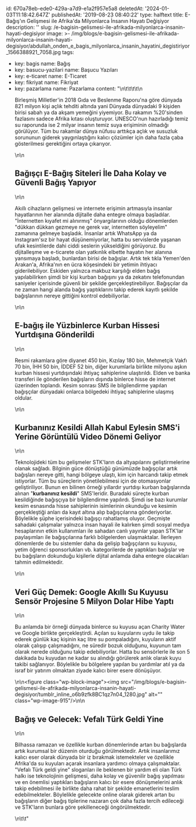 id: 670a78eb-ede0-429a-a7d9-e1a2f957e5a8
deletedAt: '2024-01-03T11:18:42.647Z'
publishedAt: '2019-08-23 08:40:22'
type: halftext
title: E-Bağış'ın Gelişmesi ile Afrika'da Milyonlarca İnsanın Hayatı Değişiyor
description: ''
slug: /e-bagisin-gelismesi-ile-afrikada-milyonlarca-insanin-hayati-degisiyor
image: >-
  /img/blogs/e-bagisin-gelismesi-ile-afrikada-milyonlarca-insanin-hayati-degisiyor/abdullah_onden_e_bagis_milyonlarca_insanin_hayatini_degistiriyor_1566388921_7058.jpg
tags:
  - key: bagis
    name: Bağış
  - key: basucu-yazilari
    name: Başucu Yazıları
  - key: e-ticaret
    name: E-Ticaret
  - key: fikriyat
    name: Fikriyat
  - key: pazarlama
    name: Pazarlama
content: "\n\t\t\t\t<!-- wp:paragraph -->\n<p>Birleşmiş Milletler'in 2018 Gıda ve Beslenme Raporu'na göre dünyada 821 milyon kişi açlık tehditi altında yani Dünyada dünyadaki 9 kişiden birisi sabah ya da akşam yemeğini yiyemiyor. Bu rakamın %20'sinden fazlasını sadece Afrika kıtası oluşturuyor. UNESCO'nun hazırladığı temiz su raporunda ise 2 milyar insanın temiz suya erişiminin olmadığı görülüyor. Tüm bu rakamlar dünya nüfusu arttıkça açlık ve susuzluk sorununun giderek yaygınlaştığını kalıcı çözümler için daha fazla çaba gösterilmesi gerektiğini ortaya çıkarıyor.</p>\n<!-- /wp:paragraph --><!-- wp:html -->\n<h2><strong>Bağışçı E-Bağış Siteleri İle Daha Kolay ve Güvenli Bağış Yapıyor</strong></h2>\n<!-- /wp:html --><!-- wp:paragraph -->\n<p>Akıllı cihazların gelişmesi ve internete erişimin artmasıyla insanlar hayatlarının her alanında dijitalle daha entegre olmaya başladılar. \"İnternetten kıyafet mi alınırmış\" önyargılarının olduğu dönemlerden \"dükkan dükkan gezmeye ne gerek var, internetten söyleyelim\" zamanına gelmeye başladık. İnsanlar artık WhatsApp ya da Instagram'sız bir hayat düşünemiyorlar, hatta bu servislerde yaşanan ufak kesintilerde dahi ciddi seslerin yükseldiğini görüyoruz. Bu dijitalleşme  ve e-ticarete olan yatkınlık elbette hayatın her alanına yansımaya başladı, bunlardan birisi de bağışlar. Artık tek tıkla Yemen'den Arakan'a, Afrika'nın en ücra köşesindeki bir yetimin ihtiyacı giderilebiliyor. Eskiden yalnızca makbuz karşılığı elden bağış yapılabilirken şimdi bir kişi kurban bağışını ya da zekatını telefonundan saniyeler içerisinde güvenli bir şekilde gerçekleştirebiliyor. Bağışçılar da ne zaman hangi alanda bağış yaptıklarını takip ederek kayıtlı şekilde bağışlarının nereye gittiğini kontrol edebiliyorlar.</p>\n<!-- /wp:paragraph --><!-- wp:heading -->\n<h2>E-bağış ile Yüzbinlerce Kurban Hissesi Yurtdışına Gönderildi</h2>\n<!-- /wp:heading --><!-- wp:paragraph -->\n<p>Resmi rakamlara göre diyanet 450 bin, Kızılay 180 bin, Mehmetçik Vakfı 70 bin, İHH 50 bin, İDDEF 52 bin, diğer kurumlarla birlikte milyonu aşkın kurban hissesi yurtdışındaki ihtiyaç sahiplerine ulaştırıldı. Elden ve banka transferi ile gönderilen bağışların dışında binlerce hisse de internet üzerinden toplandı. Kesim sonrası SMS ile bilgilendirme yapılan bağışçılar dünyadaki onlarca bölgedeki ihtiyaç sahiplerine ulaşmış oldular. </p>\n<!-- /wp:paragraph --><!-- wp:heading -->\n<h2>Kurbanınız Kesildi Allah Kabul Eylesin SMS'i Yerine Görüntülü Video Dönemi Geliyor</h2>\n<!-- /wp:heading --><!-- wp:paragraph -->\n<p>Teknolojideki tüm bu gelişmeler STK'ların da altyapılarını geliştirmelerine olanak sağladı. Bilginin güce dönüştüğü günümüzde bağışçılar artık bağışları nereye gitti, hangi bölgeye ulaştı, kim için harcandı takip etmek istiyorlar. Tüm bu süreçlerin yönetilebilmesi için de otomasyonlar geliştiriliyor. Bunun en bilinen örneği yıllardır yurtdışı kurban bağışlarında alınan \"<strong>kurbanınız kesildi</strong>\" SMS'leridir. Buradaki süreçte kurban kesildiğinde bağışçıya bir bilgilendirme yapılırdı. Şimdi ise bazı kurumlar kesim esnasında hisse sahiplerinin isimlerinin okunduğu ve kesimin gerçekleştiği anları da kayıt altına alıp bağışçılarına gönderiyorlar. Böylelikle şüphe içerisindeki bağışçı rahatlamış oluyor. Geçmişte sahadaki çalışmalar yalnızca insan hayali ile kalırken şimdi sosyal medya hesaplarının etkin kullanımları ile sahadan canlı yayınlar yapan STK'lar paylaşımları ile bağışçılarına farklı bölgelerden ulaşmaktalar. İlerleyen dönemlerde de bu sistemler daha da gelişip bağışçıların su kuyusu, yetim öğrenci sponsorlukları vb. kategorilerde de yaptıkları bağışlar ve bu bağışların dokunduğu kişilerle dijital anlamda daha entegre olacakları tahmin edilmektedir.</p>\n<!-- /wp:paragraph --><!-- wp:heading -->\n<h2>Veri Güç Demek: Google Akıllı Su Kuyusu Sensör Projesine 5 Milyon Dolar Hibe Yaptı</h2>\n<!-- /wp:heading --><!-- wp:paragraph -->\n<p>Bu anlamda bir örneği dünyada binlerce su kuyusu açan Charity Water ve Google birlikte gerçekleştirdi. Açılan su kuyularını uydu ile takip ederek günlük kaç kişinin kaç litre su pompaladığını, kuyuların aktif olarak çalışıp çalışmadığını, ne süredir bozuk olduğunu, kuyunun tam olarak nerede olduğunu takip edebiliyorlar. Hatta bu sensörlerle ile son 5 dakikada bu kuyudan ne kadar su alındığı görülerek anlık olarak kuyu takibi sağlanıyor. Böylelikle bu bölgelere yapılan bu yardımlar atıl ya da israf bir yatırım olmaktan ziyade kalıcı birer esere dönüşüyor. </p>\n<!-- /wp:paragraph --><!-- wp:image {\"id\":915} -->\n<figure class=\"wp-block-image\"><img src=\"/img/blogs/e-bagisin-gelismesi-ile-afrikada-milyonlarca-insanin-hayati-degisiyor/tumblr_inline_o6b9zfk8BC1qz7n04_1280.jpg\" alt=\"\" class=\"wp-image-915\"/></figure>\n<!-- /wp:image --><!-- wp:heading -->\n<h2>Bağış ve Gelecek: Vefalı Türk Geldi Yine</h2>\n<!-- /wp:heading --><!-- wp:paragraph -->\n<p>Bilhassa ramazan ve özellikle kurban dönemlerinde artan bu bağışlarda artık kurumsal bir düzenin oturduğu görülmektedir. Artık insanlarımız kalıcı eser olarak dünyada bir iz bırakmak istemekteler ve özellikle Afrika'da su kuyuları açarak insanlara yardımcı olmaya çalışmaktalar. \"Vefalı Türk geldi yine\" sloganları ile beklenen bir yardım eli olan Türk halkı ise teknolojinin gelişmesi, daha kolay ve güvenilir bağış yapılması ve en önemlisi yaptıkları bağışların kalıcı bir esere dönüşmelerini anlık takip edebilmesi ile birlikte daha rahat bir şekilde emanetlerini teslim edebilmekteler. Böylelikle gelecekte online olarak giderek artan bu bağışların diğer bağış tiplerine nazaran çok daha fazla tercih edileceği ve STK'ların bunlara göre şekilleneceği öngörülmektedir.</p>\n<!-- /wp:paragraph -->\t\t"

